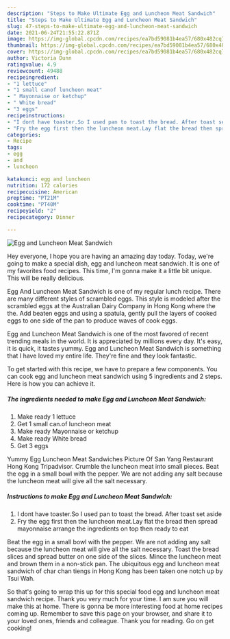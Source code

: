 ```yaml
---
description: "Steps to Make Ultimate Egg and Luncheon Meat Sandwich"
title: "Steps to Make Ultimate Egg and Luncheon Meat Sandwich"
slug: 47-steps-to-make-ultimate-egg-and-luncheon-meat-sandwich
date: 2021-06-24T21:55:22.871Z
image: https://img-global.cpcdn.com/recipes/ea7bd59081b4ea57/680x482cq70/egg-and-luncheon-meat-sandwich-recipe-main-photo.jpg
thumbnail: https://img-global.cpcdn.com/recipes/ea7bd59081b4ea57/680x482cq70/egg-and-luncheon-meat-sandwich-recipe-main-photo.jpg
cover: https://img-global.cpcdn.com/recipes/ea7bd59081b4ea57/680x482cq70/egg-and-luncheon-meat-sandwich-recipe-main-photo.jpg
author: Victoria Dunn
ratingvalue: 4.9
reviewcount: 49488
recipeingredient:
- "1 lettuce"
- "1 small canof luncheon meat"
- " Mayonnaise or ketchup"
- " White bread"
- "3 eggs"
recipeinstructions:
- "I dont have toaster.So I used pan to toast the bread. After toast set aside"
- "Fry the egg first then the luncheon meat.Lay flat the bread then spread mayonnaise arrange the ingredients on top then ready to eat"
categories:
- Recipe
tags:
- egg
- and
- luncheon

katakunci: egg and luncheon 
nutrition: 172 calories
recipecuisine: American
preptime: "PT21M"
cooktime: "PT40M"
recipeyield: "2"
recipecategory: Dinner

---
```



![Egg and Luncheon Meat Sandwich](https://img-global.cpcdn.com/recipes/ea7bd59081b4ea57/680x482cq70/egg-and-luncheon-meat-sandwich-recipe-main-photo.jpg)

Hey everyone, I hope you are having an amazing day today. Today, we're going to make a special dish, egg and luncheon meat sandwich. It is one of my favorites food recipes. This time, I'm gonna make it a little bit unique. This will be really delicious.

Egg And Luncheon Meat Sandwich is one of my regular lunch recipe. There are many different styles of scrambled eggs. This style is modeled after the scrambled eggs at the Australian Dairy Company in Hong Kong where the the. Add beaten eggs and using a spatula, gently pull the layers of cooked eggs to one side of the pan to produce waves of cook eggs.

Egg and Luncheon Meat Sandwich is one of the most favored of recent trending meals in the world. It is appreciated by millions every day. It's easy, it is quick, it tastes yummy. Egg and Luncheon Meat Sandwich is something that I have loved my entire life. They're fine and they look fantastic.


To get started with this recipe, we have to prepare a few components. You can cook egg and luncheon meat sandwich using 5 ingredients and 2 steps. Here is how you can achieve it.

<!--inarticleads1-->

##### The ingredients needed to make Egg and Luncheon Meat Sandwich:

1. Make ready 1 lettuce
1. Get 1 small can.of luncheon meat
1. Make ready  Mayonnaise or ketchup
1. Make ready  White bread
1. Get 3 eggs


Yummy Egg Luncheon Meat Sandwiches Picture Of San Yang Restaurant Hong Kong Tripadvisor. Crumble the luncheon meat into small pieces. Beat the egg in a small bowl with the pepper. We are not adding any salt because the luncheon meat will give all the salt necessary. 

<!--inarticleads2-->

##### Instructions to make Egg and Luncheon Meat Sandwich:

1. I dont have toaster.So I used pan to toast the bread. After toast set aside
1. Fry the egg first then the luncheon meat.Lay flat the bread then spread mayonnaise arrange the ingredients on top then ready to eat


Beat the egg in a small bowl with the pepper. We are not adding any salt because the luncheon meat will give all the salt necessary. Toast the bread slices and spread butter on one side of the slices. Mince the luncheon meat and brown them in a non-stick pan. The ubiquitous egg and luncheon meat sandwich of char chan tiengs in Hong Kong has been taken one notch up by Tsui Wah. 

So that's going to wrap this up for this special food egg and luncheon meat sandwich recipe. Thank you very much for your time. I am sure you will make this at home. There is gonna be more interesting food at home recipes coming up. Remember to save this page on your browser, and share it to your loved ones, friends and colleague. Thank you for reading. Go on get cooking!
